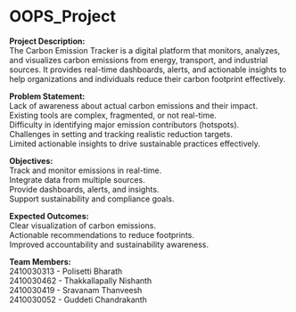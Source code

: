 # OOPS_Project
**Project Description:**
<br>The Carbon Emission Tracker is a digital platform that monitors, analyzes, and visualizes carbon emissions from energy, transport, and industrial sources. It provides real-time dashboards, alerts, and actionable insights to help organizations and individuals reduce their carbon footprint effectively.

**Problem Statement:**
<br>Lack of awareness about actual carbon emissions and their impact.
<br>Existing tools are complex, fragmented, or not real-time.
<br>Difficulty in identifying major emission contributors (hotspots).
<br>Challenges in setting and tracking realistic reduction targets.
<br>Limited actionable insights to drive sustainable practices effectively.

**Objectives:**
<br>Track and monitor emissions in real-time.
<br>Integrate data from multiple sources.
<br>Provide dashboards, alerts, and insights.
<br>Support sustainability and compliance goals.

**Expected Outcomes:**
<br>Clear visualization of carbon emissions.
<br>Actionable recommendations to reduce footprints.
<br>Improved accountability and sustainability awareness.

**Team Members:**
<br>2410030313 - Polisetti Bharath
<br>2410030462 - Thakkallapally Nishanth
<br>2410030419 - Sravanam Thanveesh
<br>2410030052 - Guddeti Chandrakanth
